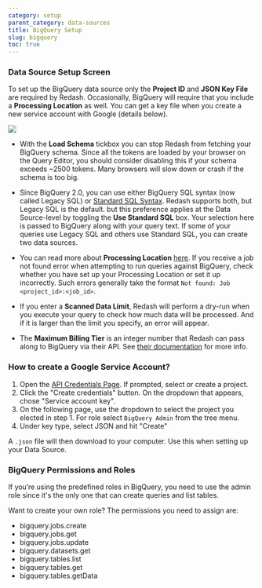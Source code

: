 ```yaml
---
category: setup
parent_category: data-sources
title: BigQuery Setup
slug: bigquery
toc: true
---
```


### Data Source Setup Screen

To set up the BigQuery data source only the **Project ID** and **JSON Key File** are required by Redash. Occasionally, BigQuery will require that you include a **Processing Location** as well. You can get a key file when you create a new service account with Google (details below). 

![](/assets/images/docs/gitbook/bigquery_mandatories.PNG)

+ With the **Load Schema** tickbox you can stop Redash from fetching your BigQuery schema. Since all the tokens are loaded by your browser on the Query Editor, you should consider disabling this if your schema exceeds \~2500 tokens. Many browsers will slow down or crash if the schema is too big.

+ Since BigQuery 2.0, you can use either BigQuery SQL syntax (now called Legacy SQL) or [Standard SQL Syntax](https://cloud.google.com/bigquery/docs/reference/standard-sql/migrating-from-legacy-sql). Redash supports both, but Legacy SQL is the default.  but this preference applies at the Data Source-level by toggling the **Use Standard SQL** box. Your selection here is passed to BigQuery along with your query text. If some of your queries use Legacy SQL and others use Standard SQL, you can create two data sources.

+ You can read more about **Processing Location** [here](https://cloud.google.com/bigquery/docs/locations). If you receive a job not found error when attempting to run queries against BigQuery, check whether you have set up your Processing Location or set it up incorrectly. Such errors generally take the format `Not found: Job <project_id>:<job_id>`.

+ If you enter a **Scanned Data Limit**, Redash will perform a dry-run when you execute your query to check how much data will be processed. And if it is larger than the limit you specify, an error will appear.

+ The **Maximum Billing Tier** is an integer number that Redash can pass along to BigQuery via their API. See [their documentation](https://cloud.google.com/bigquery/docs/reference/rest/v2/Job#jobconfigurationquery)  for more info.

### How to create a Google Service Account?

1. Open the [API Credentials Page](https://console.cloud.google.com/apis/credentials). If prompted, select or create a project. 
2. Click the "Create credentials" button. On the dropdown that appears, chose "Service account key".
3. On the following page, use the dropdown to select the project you elected in step 1. For role select `BigQuery Admin` from the tree menu.
4. Under key type, select JSON and hit "Create"

A `.json` file will then download to your computer. Use this when setting up your Data Source.

### BigQuery Permissions and Roles

If you’re using the predefined roles in BigQuery, you need to use the admin
role since it's the only one that can create queries and list tables.

Want to create your own role? The permissions you need to assign are:

  * bigquery.jobs.create
  * bigquery.jobs.get
  * bigquery.jobs.update
  * bigquery.datasets.get
  * bigquery.tables.list
  * bigquery.tables.get
  * bigquery.tables.getData

  ### 
